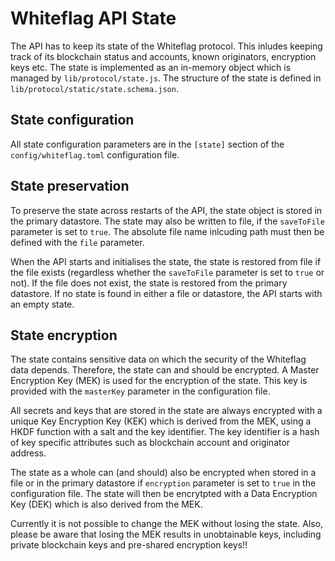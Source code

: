 # Whiteflag API State

The API has to keep its state of the Whiteflag protocol. This inludes keeping
track of its blockchain status and accounts, known originators, encryption keys
etc. The state is implemented as an in-memory object which is managed by
`lib/protocol/state.js`. The structure of the state is defined in
`lib/protocol/static/state.schema.json`.

## State configuration

All state configuration parameters are in the `[state]` section of the
`config/whiteflag.toml` configuration file.

## State preservation

To preserve the state across restarts of the API, the state object is stored in
the primary datastore. The state may also be written to file, if the
`saveToFile` parameter is set to `true`. The absolute file name inlcuding path
must then be defined with the `file` parameter.

When the API starts and initialises the state, the state is restored from file
if the file exists (regardless whether the `saveToFile` parameter is set to
`true` or not). If the file does not exist, the state is restored from the
primary datastore. If no state is found in either a file or datastore, the API
starts with an empty state.

## State encryption

The state contains sensitive data on which the security of the Whiteflag
data depends. Therefore, the state can and should be encrypted. A Master
Encryption Key (MEK) is used for the encryption of the state. This key is
provided with the `masterKey` parameter in the configuration file.

All secrets and keys that are stored in the state are always encrypted with a
unique Key Encryption Key (KEK) which is derived from the MEK, using a HKDF
function with a salt and the key identifier. The key identifier is a hash of
key specific attributes such as blockchain account and originator address.

The state as a whole can (and should) also be encrypted when stored in a file
or in the primary datastore if `encryption` parameter is set to `true` in the
configuration file. The state will then be encrytpted with a Data Encryption
Key (DEK) which is also derived from the MEK.

Currently it is not possible to change the MEK without losing the state. Also,
please be aware that losing the MEK results in unobtainable keys, including
private blockchain keys and pre-shared encryption keys!!
